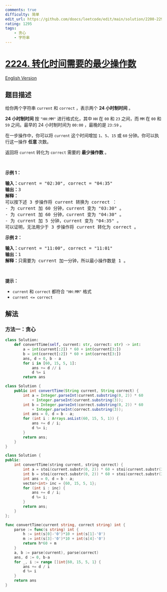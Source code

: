 ```yaml
---
comments: true
difficulty: 简单
edit_url: https://github.com/doocs/leetcode/edit/main/solution/2200-2299/2224.Minimum%20Number%20of%20Operations%20to%20Convert%20Time/README.md
rating: 1295
tags:
    - 贪心
    - 字符串
---
```


# [2224. 转化时间需要的最少操作数](https://leetcode.cn/problems/minimum-number-of-operations-to-convert-time)

[English Version](/solution/2200-2299/2224.Minimum%20Number%20of%20Operations%20to%20Convert%20Time/README_EN.md)

## 题目描述

<!-- 这里写题目描述 -->

<p>给你两个字符串 <code>current</code> 和 <code>correct</code> ，表示两个 <strong>24 小时制时间</strong> 。</p>

<p><strong>24 小时制时间</strong> 按 <code>"HH:MM"</code> 进行格式化，其中 <code>HH</code> 在 <code>00</code> 和 <code>23</code> 之间，而 <code>MM</code> 在 <code>00</code> 和 <code>59</code> 之间。最早的 24 小时制时间为 <code>00:00</code> ，最晚的是 <code>23:59</code> 。</p>

<p>在一步操作中，你可以将 <code>current</code> 这个时间增加 <code>1</code>、<code>5</code>、<code>15</code> 或 <code>60</code> 分钟。你可以执行这一操作 <strong>任意</strong> 次数。</p>

<p>返回将&nbsp;<code>current</code><em> </em>转化为<em> </em><code>correct</code> 需要的 <strong>最少操作数</strong> 。</p>

<p>&nbsp;</p>

<p><strong>示例 1：</strong></p>

<pre><strong>输入：</strong>current = "02:30", correct = "04:35"
<strong>输出：</strong>3
<strong>解释：
</strong>可以按下述 3 步操作将 current 转换为 correct ：
- 为 current 加 60 分钟，current 变为 "03:30" 。
- 为 current 加 60 分钟，current 变为 "04:30" 。 
- 为 current 加 5 分钟，current 变为 "04:35" 。
可以证明，无法用少于 3 步操作将 current 转化为 correct 。</pre>

<p><strong>示例 2：</strong></p>

<pre><strong>输入：</strong>current = "11:00", correct = "11:01"
<strong>输出：</strong>1
<strong>解释：</strong>只需要为 current 加一分钟，所以最小操作数是 1 。
</pre>

<p>&nbsp;</p>

<p><strong>提示：</strong></p>

<ul>
	<li><code>current</code> 和 <code>correct</code> 都符合 <code>"HH:MM"</code> 格式</li>
	<li><code>current &lt;= correct</code></li>
</ul>

## 解法

### 方法一：贪心

<!-- tabs:start -->

```python
class Solution:
    def convertTime(self, current: str, correct: str) -> int:
        a = int(current[:2]) * 60 + int(current[3:])
        b = int(correct[:2]) * 60 + int(correct[3:])
        ans, d = 0, b - a
        for i in [60, 15, 5, 1]:
            ans += d // i
            d %= i
        return ans
```

```java
class Solution {
    public int convertTime(String current, String correct) {
        int a = Integer.parseInt(current.substring(0, 2)) * 60
            + Integer.parseInt(current.substring(3));
        int b = Integer.parseInt(correct.substring(0, 2)) * 60
            + Integer.parseInt(correct.substring(3));
        int ans = 0, d = b - a;
        for (int i : Arrays.asList(60, 15, 5, 1)) {
            ans += d / i;
            d %= i;
        }
        return ans;
    }
}
```

```cpp
class Solution {
public:
    int convertTime(string current, string correct) {
        int a = stoi(current.substr(0, 2)) * 60 + stoi(current.substr(3, 2));
        int b = stoi(correct.substr(0, 2)) * 60 + stoi(correct.substr(3, 2));
        int ans = 0, d = b - a;
        vector<int> inc = {60, 15, 5, 1};
        for (int i : inc) {
            ans += d / i;
            d %= i;
        }
        return ans;
    }
};
```

```go
func convertTime(current string, correct string) int {
	parse := func(s string) int {
		h := int(s[0]-'0')*10 + int(s[1]-'0')
		m := int(s[3]-'0')*10 + int(s[4]-'0')
		return h*60 + m
	}
	a, b := parse(current), parse(correct)
	ans, d := 0, b-a
	for _, i := range []int{60, 15, 5, 1} {
		ans += d / i
		d %= i
	}
	return ans
}
```

<!-- tabs:end -->

<!-- end -->
